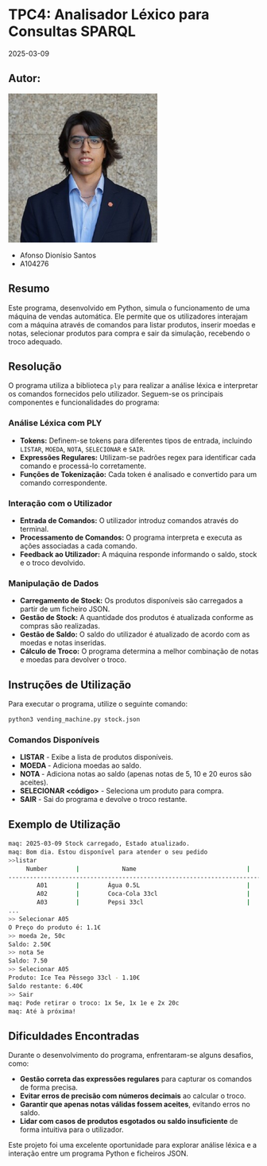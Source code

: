 # TPC4: Analisador Léxico para Consultas SPARQL

2025-03-09

## Autor:
![Nome do Autor](../profile.jpg)  
- Afonso Dionísio Santos
- A104276

## Resumo

Este programa, desenvolvido em Python, simula o funcionamento de uma máquina de vendas automática. Ele permite que os utilizadores interajam com a máquina através de comandos para listar produtos, inserir moedas e notas, selecionar produtos para compra e sair da simulação, recebendo o troco adequado.

## Resolução

O programa utiliza a biblioteca `ply` para realizar a análise léxica e interpretar os comandos fornecidos pelo utilizador. Seguem-se os principais componentes e funcionalidades do programa:

### Análise Léxica com PLY

- **Tokens:** Definem-se tokens para diferentes tipos de entrada, incluindo `LISTAR`, `MOEDA`, `NOTA`, `SELECIONAR` e `SAIR`.
- **Expressões Regulares:** Utilizam-se padrões regex para identificar cada comando e processá-lo corretamente.
- **Funções de Tokenização:** Cada token é analisado e convertido para um comando correspondente.

### Interação com o Utilizador

- **Entrada de Comandos:** O utilizador introduz comandos através do terminal.
- **Processamento de Comandos:** O programa interpreta e executa as ações associadas a cada comando.
- **Feedback ao Utilizador:** A máquina responde informando o saldo, stock e o troco devolvido.

### Manipulação de Dados

- **Carregamento de Stock:** Os produtos disponíveis são carregados a partir de um ficheiro JSON.
- **Gestão de Stock:** A quantidade dos produtos é atualizada conforme as compras são realizadas.
- **Gestão de Saldo:** O saldo do utilizador é atualizado de acordo com as moedas e notas inseridas.
- **Cálculo de Troco:** O programa determina a melhor combinação de notas e moedas para devolver o troco.

## Instruções de Utilização

Para executar o programa, utilize o seguinte comando:

```sh
python3 vending_machine.py stock.json
```

### Comandos Disponíveis

- **LISTAR** - Exibe a lista de produtos disponíveis.
- **MOEDA <valor>** - Adiciona moedas ao saldo.
- **NOTA <valor>** - Adiciona notas ao saldo (apenas notas de 5, 10 e 20 euros são aceites).
- **SELECIONAR <código>** - Seleciona um produto para compra.
- **SAIR** - Sai do programa e devolve o troco restante.

## Exemplo de Utilização

```sh
maq: 2025-03-09 Stock carregado, Estado atualizado.
maq: Bom dia. Estou disponível para atender o seu pedido
>>listar
     Number        |            Name                               |       Stock      |    Price
--------------------------------------------------------------------------------------------------------
        A01        |        Água 0.5L                              |      10          |      0.7
        A02        |        Coca-Cola 33cl                         |      7           |      1.2
        A03        |        Pepsi 33cl                             |      6           |      1.2
...
>> Selecionar A05
O Preço do produto é: 1.1€
>> moeda 2e, 50c
Saldo: 2.50€
>> nota 5e
Saldo: 7.50
>> Selecionar A05
Produto: Ice Tea Pêssego 33cl - 1.10€
Saldo restante: 6.40€
>> Sair
maq: Pode retirar o troco: 1x 5e, 1x 1e e 2x 20c
maq: Até à próxima!
```

## Dificuldades Encontradas

Durante o desenvolvimento do programa, enfrentaram-se alguns desafios, como:

- **Gestão correta das expressões regulares** para capturar os comandos de forma precisa.
- **Evitar erros de precisão com números decimais** ao calcular o troco.
- **Garantir que apenas notas válidas fossem aceites**, evitando erros no saldo.
- **Lidar com casos de produtos esgotados ou saldo insuficiente** de forma intuitiva para o utilizador.

Este projeto foi uma excelente oportunidade para explorar análise léxica e a interação entre um programa Python e ficheiros JSON.
